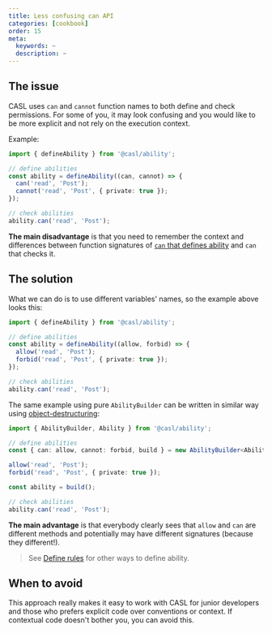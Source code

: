 ```yaml
---
title: Less confusing can API
categories: [cookbook]
order: 15
meta:
  keywords: ~
  description: ~
---
```


## The issue

CASL uses `can` and `cannot` function names to both define and check permissions. For some of you, it may look confusing and you would like to be more explicit and not rely on the execution context.

Example:

```ts
import { defineAbility } from '@casl/ability';

// define abilities
const ability = defineAbility((can, cannot) => {
  can('read', 'Post');
  cannot('read', 'Post', { private: true });
});

// check abilities
ability.can('read', 'Post');
```

**The main disadvantage** is that you need to remember the context and differences between function signatures of [`can` that defines ability](../../guide/intro) and `can` that checks it.

## The solution

What we can do is to use different variables' names, so the example above looks this:

```ts
import { defineAbility } from '@casl/ability';

// define abilities
const ability = defineAbility((allow, forbid) => {
  allow('read', 'Post');
  forbid('read', 'Post', { private: true });
});

// check abilities
ability.can('read', 'Post');
```

The same example using pure `AbilityBuilder` can be written in similar way using [object-destructuring]:

```ts
import { AbilityBuilder, Ability } from '@casl/ability';

// define abilities
const { can: allow, cannot: forbid, build } = new AbilityBuilder<Ability>(Ability);

allow('read', 'Post');
forbid('read', 'Post', { private: true });

const ability = build();

// check abilities
ability.can('read', 'Post');
```

**The main advantage** is that everybody clearly sees that `allow` and `can` are different methods and potentially may have different signatures (because they different!).

> See [Define rules](../../guide/define-rules) for other ways to define ability.

## When to avoid

This approach really makes it easy to work with CASL for junior developers and those who prefers explicit code over conventions or context. If contextual code doesn't bother you, you can avoid this.

[object-destructuring]: https://developer.mozilla.org/en-US/docs/Web/JavaScript/Reference/Operators/Destructuring_assignment#Assigning_to_new_variable_names
